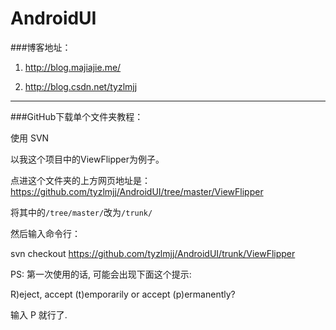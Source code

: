 # AndroidUI

###博客地址：

1. http://blog.majiajie.me/

2. http://blog.csdn.net/tyzlmjj


-------


###GitHub下载单个文件夹教程：

使用 SVN

以我这个项目中的ViewFlipper为例子。

点进这个文件夹的上方网页地址是：https://github.com/tyzlmjj/AndroidUI/tree/master/ViewFlipper

将其中的`/tree/master/`改为`/trunk/`

然后输入命令行：

svn checkout https://github.com/tyzlmjj/AndroidUI/trunk/ViewFlipper

PS: 第一次使用的话, 可能会出现下面这个提示:

R)eject, accept (t)emporarily or accept (p)ermanently?

输入 P 就行了.
